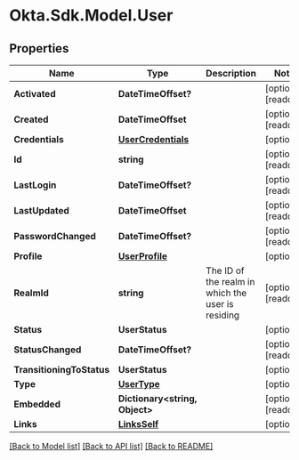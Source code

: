 # Okta.Sdk.Model.User

## Properties

Name | Type | Description | Notes
------------ | ------------- | ------------- | -------------
**Activated** | **DateTimeOffset?** |  | [optional] [readonly] 
**Created** | **DateTimeOffset** |  | [optional] [readonly] 
**Credentials** | [**UserCredentials**](UserCredentials.md) |  | [optional] 
**Id** | **string** |  | [optional] [readonly] 
**LastLogin** | **DateTimeOffset?** |  | [optional] [readonly] 
**LastUpdated** | **DateTimeOffset** |  | [optional] [readonly] 
**PasswordChanged** | **DateTimeOffset?** |  | [optional] [readonly] 
**Profile** | [**UserProfile**](UserProfile.md) |  | [optional] 
**RealmId** | **string** | The ID of the realm in which the user is residing | [optional] [readonly] 
**Status** | **UserStatus** |  | [optional] 
**StatusChanged** | **DateTimeOffset?** |  | [optional] [readonly] 
**TransitioningToStatus** | **UserStatus** |  | [optional] 
**Type** | [**UserType**](UserType.md) |  | [optional] 
**Embedded** | **Dictionary&lt;string, Object&gt;** |  | [optional] [readonly] 
**Links** | [**LinksSelf**](LinksSelf.md) |  | [optional] 

[[Back to Model list]](../README.md#documentation-for-models) [[Back to API list]](../README.md#documentation-for-api-endpoints) [[Back to README]](../README.md)

